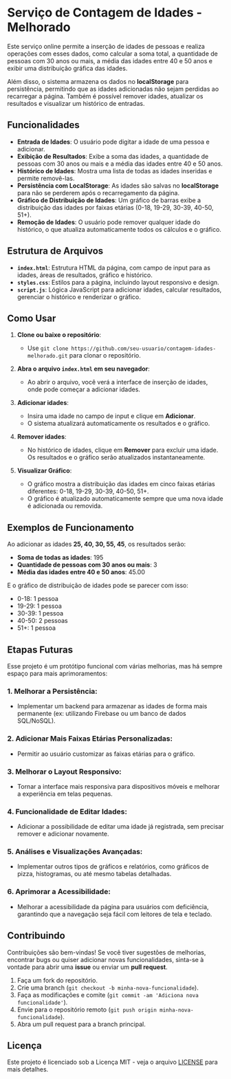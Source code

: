 # Serviço de Contagem de Idades - Melhorado

Este serviço online permite a inserção de idades de pessoas e realiza operações com esses dados, como calcular a soma total, a quantidade de pessoas com 30 anos ou mais, a média das idades entre 40 e 50 anos e exibir uma distribuição gráfica das idades.

Além disso, o sistema armazena os dados no **localStorage** para persistência, permitindo que as idades adicionadas não sejam perdidas ao recarregar a página. Também é possível remover idades, atualizar os resultados e visualizar um histórico de entradas.

## Funcionalidades

- **Entrada de Idades**: O usuário pode digitar a idade de uma pessoa e adicionar.
- **Exibição de Resultados**: Exibe a soma das idades, a quantidade de pessoas com 30 anos ou mais e a média das idades entre 40 e 50 anos.
- **Histórico de Idades**: Mostra uma lista de todas as idades inseridas e permite removê-las.
- **Persistência com LocalStorage**: As idades são salvas no **localStorage** para não se perderem após o recarregamento da página.
- **Gráfico de Distribuição de Idades**: Um gráfico de barras exibe a distribuição das idades por faixas etárias (0-18, 19-29, 30-39, 40-50, 51+).
- **Remoção de Idades**: O usuário pode remover qualquer idade do histórico, o que atualiza automaticamente todos os cálculos e o gráfico.

## Estrutura de Arquivos

- **`index.html`**: Estrutura HTML da página, com campo de input para as idades, áreas de resultados, gráfico e histórico.
- **`styles.css`**: Estilos para a página, incluindo layout responsivo e design.
- **`script.js`**: Lógica JavaScript para adicionar idades, calcular resultados, gerenciar o histórico e renderizar o gráfico.

## Como Usar

1. **Clone ou baixe o repositório**:
   - Use `git clone https://github.com/seu-usuario/contagem-idades-melhorado.git` para clonar o repositório.

2. **Abra o arquivo `index.html` em seu navegador**:
   - Ao abrir o arquivo, você verá a interface de inserção de idades, onde pode começar a adicionar idades.

3. **Adicionar idades**:
   - Insira uma idade no campo de input e clique em **Adicionar**.
   - O sistema atualizará automaticamente os resultados e o gráfico.

4. **Remover idades**:
   - No histórico de idades, clique em **Remover** para excluir uma idade. Os resultados e o gráfico serão atualizados instantaneamente.

5. **Visualizar Gráfico**:
   - O gráfico mostra a distribuição das idades em cinco faixas etárias diferentes: 0-18, 19-29, 30-39, 40-50, 51+.
   - O gráfico é atualizado automaticamente sempre que uma nova idade é adicionada ou removida.

## Exemplos de Funcionamento

Ao adicionar as idades **25, 40, 30, 55, 45**, os resultados serão:

- **Soma de todas as idades**: 195
- **Quantidade de pessoas com 30 anos ou mais**: 3
- **Média das idades entre 40 e 50 anos**: 45.00

E o gráfico de distribuição de idades pode se parecer com isso:

- 0-18: 1 pessoa
- 19-29: 1 pessoa
- 30-39: 1 pessoa
- 40-50: 2 pessoas
- 51+: 1 pessoa

## Etapas Futuras

Esse projeto é um protótipo funcional com várias melhorias, mas há sempre espaço para mais aprimoramentos:

### 1. **Melhorar a Persistência**:
   - Implementar um backend para armazenar as idades de forma mais permanente (ex: utilizando Firebase ou um banco de dados SQL/NoSQL).

### 2. **Adicionar Mais Faixas Etárias Personalizadas**:
   - Permitir ao usuário customizar as faixas etárias para o gráfico.

### 3. **Melhorar o Layout Responsivo**:
   - Tornar a interface mais responsiva para dispositivos móveis e melhorar a experiência em telas pequenas.

### 4. **Funcionalidade de Editar Idades**:
   - Adicionar a possibilidade de editar uma idade já registrada, sem precisar remover e adicionar novamente.

### 5. **Análises e Visualizações Avançadas**:
   - Implementar outros tipos de gráficos e relatórios, como gráficos de pizza, histogramas, ou até mesmo tabelas detalhadas.

### 6. **Aprimorar a Acessibilidade**:
   - Melhorar a acessibilidade da página para usuários com deficiência, garantindo que a navegação seja fácil com leitores de tela e teclado.

## Contribuindo

Contribuições são bem-vindas! Se você tiver sugestões de melhorias, encontrar bugs ou quiser adicionar novas funcionalidades, sinta-se à vontade para abrir uma **issue** ou enviar um **pull request**.

1. Faça um fork do repositório.
2. Crie uma branch (`git checkout -b minha-nova-funcionalidade`).
3. Faça as modificações e comite (`git commit -am 'Adiciona nova funcionalidade'`).
4. Envie para o repositório remoto (`git push origin minha-nova-funcionalidade`).
5. Abra um pull request para a branch principal.

## Licença

Este projeto é licenciado sob a Licença MIT - veja o arquivo [LICENSE](LICENSE) para mais detalhes.
